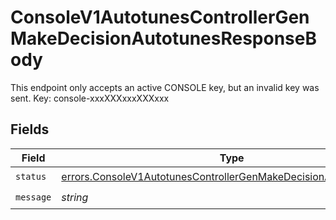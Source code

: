 # ConsoleV1AutotunesControllerGenMakeDecisionAutotunesResponseBody

This endpoint only accepts an active CONSOLE key, but an invalid key was sent. Key: console-xxxXXXxxxXXXxxx


## Fields

| Field                                                                                                                                                  | Type                                                                                                                                                   | Required                                                                                                                                               | Description                                                                                                                                            |
| ------------------------------------------------------------------------------------------------------------------------------------------------------ | ------------------------------------------------------------------------------------------------------------------------------------------------------ | ------------------------------------------------------------------------------------------------------------------------------------------------------ | ------------------------------------------------------------------------------------------------------------------------------------------------------ |
| `status`                                                                                                                                               | [errors.ConsoleV1AutotunesControllerGenMakeDecisionAutotunesStatus](../../models/errors/consolev1autotunescontrollergenmakedecisionautotunesstatus.md) | :heavy_check_mark:                                                                                                                                     | N/A                                                                                                                                                    |
| `message`                                                                                                                                              | *string*                                                                                                                                               | :heavy_check_mark:                                                                                                                                     | N/A                                                                                                                                                    |